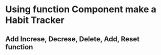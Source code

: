 # Using function Component make a Habit Tracker

## Add Increse, Decrese, Delete, Add, Reset function

